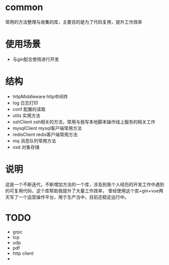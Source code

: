 # common
常用的方法整理与收集的库，主要目的是为了代码复用，提升工作效率

# 使用场景
- 与gin配合使用进行开发

# 结构
- httpMiddleware    http中间件
- log       日志打印
- conf      配置的读取
- utils     实用方法
- sshClient       ssh相关的方法，常用与我写本地脚本操作线上服务的相关工作
- mysqlClient     mysql客户端常用方法
- redisClient     redis客户端常用方法
- mq              消息队列常用方法
- osd             对象存储


# 说明
这是一个不断迭代，不断增加方法的一个库，涉及到我个人经历的开发工作中遇到的可复用代码，这个库帮助我提升了大量工作效率，
曾经使用这个库+gin+vue两天写了一个运营操作平台，用于生产当中，目前还稳定运行中。


# TODO
- grpc
- tcp
- udp
- pdf
- http client
- 
